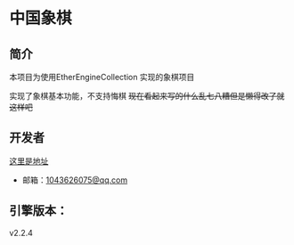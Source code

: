 # 中国象棋

## 简介

本项目为使用EtherEngineCollection 实现的象棋项目

实现了象棋基本功能，不支持悔棋
~~现在看起来写的什么乱七八糟但是懒得改了就这样吧~~

## 开发者

[这里是地址](https://github.com/LHR1926)

+ 邮箱：1043626075@qq.com

## 引擎版本：

v2.2.4